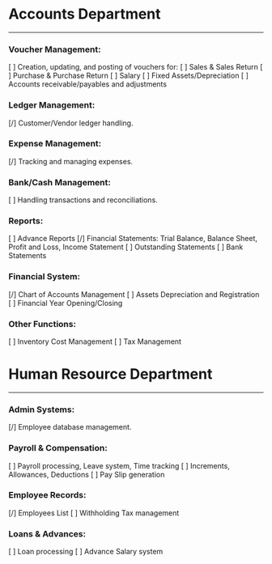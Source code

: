 # Accounts Department

---

### Voucher Management:

[ ] Creation, updating, and posting of vouchers for:
[ ] Sales & Sales Return
[ ] Purchase & Purchase Return
[ ] Salary
[ ] Fixed Assets/Depreciation
[ ] Accounts receivable/payables and adjustments

### Ledger Management:

[/] Customer/Vendor ledger handling.

### Expense Management:

[/] Tracking and managing expenses.

### Bank/Cash Management:

[ ] Handling transactions and reconciliations.

### Reports:

[ ] Advance Reports
[/] Financial Statements: Trial Balance, Balance Sheet, Profit and Loss, Income Statement
[ ] Outstanding Statements
[ ] Bank Statements

### Financial System:

[/] Chart of Accounts Management
[ ] Assets Depreciation and Registration
[ ] Financial Year Opening/Closing

### Other Functions:

[ ] Inventory Cost Management
[ ] Tax Management

# Human Resource Department

---

### Admin Systems:

[/] Employee database management.

### Payroll & Compensation:

[ ] Payroll processing, Leave system, Time tracking
[ ] Increments, Allowances, Deductions
[ ] Pay Slip generation

### Employee Records:

[/] Employees List
[ ] Withholding Tax management

### Loans & Advances:

[ ] Loan processing
[ ] Advance Salary system
